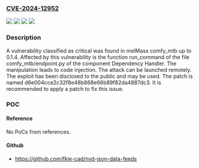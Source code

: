 ### [CVE-2024-12952](https://cve.mitre.org/cgi-bin/cvename.cgi?name=CVE-2024-12952)
![](https://img.shields.io/static/v1?label=Product&message=comfy_mtb&color=blue)
![](https://img.shields.io/static/v1?label=Version&message=%3D%200.1.0%20&color=brighgreen)
![](https://img.shields.io/static/v1?label=Vulnerability&message=Code%20Injection&color=brighgreen)
![](https://img.shields.io/static/v1?label=Vulnerability&message=Injection&color=brighgreen)

### Description

A vulnerability classified as critical was found in melMass comfy_mtb up to 0.1.4. Affected by this vulnerability is the function run_command of the file comfy_mtb/endpoint.py of the component Dependency Handler. The manipulation leads to code injection. The attack can be launched remotely. The exploit has been disclosed to the public and may be used. The patch is named d6e004cce2c32f8e48b868e66b89f82da4887dc3. It is recommended to apply a patch to fix this issue.

### POC

#### Reference
No PoCs from references.

#### Github
- https://github.com/fkie-cad/nvd-json-data-feeds

